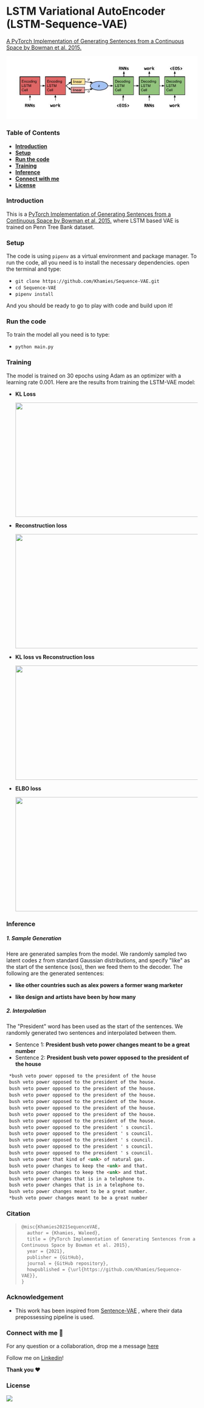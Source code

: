 # LSTM Variational AutoEncoder (LSTM-Sequence-VAE)
[A PyTorch Implementation of Generating Sentences from a Continuous Space by Bowman et al. 2015.](https://arxiv.org/abs/1511.06349)

![](./media/model.jpg)

### Table of Contents

- **[Introduction](#Introduction)**
- **[Setup](#Setup)**
- [**Run the code**](#Run-the-code)
- **[Training](#Training)**
- **[Inference](#Inference)**
- **[Connect with me](#Connect-with-me)**
- **[License](#License)** 



### Introduction

This is a  [PyTorch Implementation of Generating Sentences from a Continuous Space by Bowman et al. 2015.](https://arxiv.org/abs/1511.06349) where LSTM based VAE is trained on Penn Tree Bank dataset. 

### Setup

The code is using `pipenv` as a virtual environment and package manager. To run the code, all you need is to install the necessary dependencies. open the terminal and type:

- `git clone https://github.com/Khamies/Sequence-VAE.git` 
- `cd Sequence-VAE`
- `pipenv install`

And you should be ready to go to play with code and build upon it!

### Run the code

To train the model all you need is to type:

- `python main.py`

### Training

The model is trained on 30 epochs using Adam as an optimizer with a learning rate 0.001. Here are the results from training the LSTM-VAE model:

- **KL Loss**

  <img src="./media/kl.jpg" align="center" height="300" width="500" >

- **Reconstruction loss**

  <img src="./media/reco.jpg" align="center" height="300" width="500" >

- **KL loss vs Reconstruction loss**

  <img src="./media/kl_reco.jpg" align="center" height="300" width="500" >

- **ELBO loss**

  <img src="./media/elbo.jpg" align="center" height="300" width="500" >



### Inference

##### 1. Sample Generation

Here are generated samples from the model. We randomly sampled two latent codes z from standard Gaussian distributions, and specify "like" as the start of the sentence (sos), then we feed them to the decoder. The following are the generated sentences:

- **like other countries such as alex powers a former wang marketer** 

- **like design and artists have been <unk> by how many <unk>**

##### 2. Interpolation

The "President" word has been used as the start of the sentences. We randomly generated two sentences and interpolated between them.

- Sentence 1: **President bush veto power changes meant to be a great number**
- Sentence 2: **President bush veto power opposed to the president of the house**



```markdown
 *bush veto power opposed to the president of the house
 bush veto power opposed to the president of the house.
 bush veto power opposed to the president of the house.
 bush veto power opposed to the president of the house.
 bush veto power opposed to the president of the house.
 bush veto power opposed to the president of the house.
 bush veto power opposed to the president of the house.
 bush veto power opposed to the president of the house.
 bush veto power opposed to the president ' s council.
 bush veto power opposed to the president ' s council.
 bush veto power opposed to the president ' s council.
 bush veto power opposed to the president ' s council.
 bush veto power opposed to the president ' s council.
 bush veto power that kind of <unk> of natural gas.
 bush veto power changes to keep the <unk> and that.
 bush veto power changes to keep the <unk> and that.
 bush veto power changes that is in a telephone to.
 bush veto power changes that is in a telephone to.
 bush veto power changes meant to be a great number.
 *bush veto power changes meant to be a great number
```



### Citation

> ```
> @misc{Khamies2021SequenceVAE,
>   author = {Khamies, Waleed},
>   title = {PyTorch Implementation of Generating Sentences from a Continuous Space by Bowman et al. 2015},
>   year = {2021},
>   publisher = {GitHub},
>   journal = {GitHub repository},
>   howpublished = {\url{https://github.com/Khamies/Sequence-VAE}},
> }
> ```



### Acknowledgement

- This work has been inspired from [Sentence-VAE](https://github.com/timbmg/Sentence-VAE) , where their data prepossessing pipeline is used.

### Connect with me :slightly_smiling_face:

For any question or a collaboration, drop me a message [here](mailto:khamiesw@outlook.com?subject=[GitHub]%20Sequence-VAE%20Repo)

Follow me on [Linkedin](https://www.linkedin.com/in/khamiesw/)!

**Thank you :heart:**

### License 

![](https://img.shields.io/github/license/khamies/Sequence-VAE)

